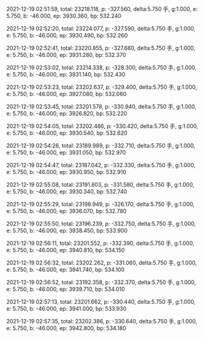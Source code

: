 2021-12-19 02:51:59, total: 23218.118, p: -327.560, delta:5.750 手, g:1.000, e: 5.750, b: -46.000, ep: 3930.360, bp: 532.240

2021-12-19 02:52:20, total: 23224.077, p: -327.590, delta:5.750 手, g:1.000, e: 5.750, b: -46.000, ep: 3930.490, bp: 532.260

2021-12-19 02:52:41, total: 23220.855, p: -327.680, delta:5.750 手, g:1.000, e: 5.750, b: -46.000, ep: 3931.280, bp: 532.370

2021-12-19 02:53:02, total: 23214.338, p: -328.300, delta:5.750 手, g:1.000, e: 5.750, b: -46.000, ep: 3931.140, bp: 532.430

2021-12-19 02:53:23, total: 23202.637, p: -329.400, delta:5.750 手, g:1.000, e: 5.750, b: -46.000, ep: 3927.080, bp: 532.060

2021-12-19 02:53:45, total: 23201.578, p: -330.940, delta:5.750 手, g:1.000, e: 5.750, b: -46.000, ep: 3926.820, bp: 532.220

2021-12-19 02:54:05, total: 23202.486, p: -330.420, delta:5.750 手, g:1.000, e: 5.750, b: -46.000, ep: 3930.540, bp: 532.620

2021-12-19 02:54:26, total: 23189.989, p: -332.710, delta:5.750 手, g:1.000, e: 5.750, b: -46.000, ep: 3931.050, bp: 532.970

2021-12-19 02:54:47, total: 23187.042, p: -332.330, delta:5.750 手, g:1.000, e: 5.750, b: -46.000, ep: 3930.950, bp: 532.910

2021-12-19 02:55:08, total: 23191.803, p: -331.580, delta:5.750 手, g:1.000, e: 5.750, b: -46.000, ep: 3930.340, bp: 532.740

2021-12-19 02:55:29, total: 23198.949, p: -326.170, delta:5.750 手, g:1.000, e: 5.750, b: -46.000, ep: 3936.070, bp: 532.780

2021-12-19 02:55:50, total: 23196.239, p: -332.750, delta:5.750 手, g:1.000, e: 5.750, b: -46.000, ep: 3938.450, bp: 533.900

2021-12-19 02:56:11, total: 23201.552, p: -332.390, delta:5.750 手, g:1.000, e: 5.750, b: -46.000, ep: 3940.810, bp: 534.150

2021-12-19 02:56:32, total: 23202.262, p: -331.060, delta:5.750 手, g:1.000, e: 5.750, b: -46.000, ep: 3941.740, bp: 534.100

2021-12-19 02:56:52, total: 23192.358, p: -332.370, delta:5.750 手, g:1.000, e: 5.750, b: -46.000, ep: 3939.710, bp: 534.010

2021-12-19 02:57:13, total: 23201.662, p: -330.440, delta:5.750 手, g:1.000, e: 5.750, b: -46.000, ep: 3941.000, bp: 533.930

2021-12-19 02:57:35, total: 23202.386, p: -330.640, delta:5.750 手, g:1.000, e: 5.750, b: -46.000, ep: 3942.800, bp: 534.180